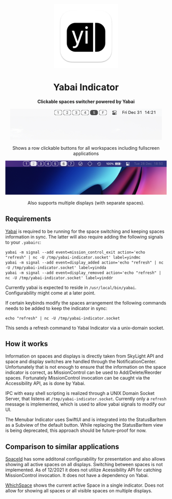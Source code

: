 <div align="center">
    <img src="docs/appicon.png" width="200" height="200">
    <h1>Yabai Indicator</h1>
    <p>
        <b>Clickable spaces switcher powered by Yabai</b>
    </p>

<img src="docs/screenshot-white.png" alt="screenshot" width="474">
<p>Shows a row clickable buttons for all workspaces including fullscreen applications</p>

<img src="docs/dark_indicator.png" alt="screenshot" width="">
<p>Also supports multiple displays (with separate spaces).</p>

</div>


## Requirements

[Yabai](https://github.com/koekeishiya/yabai) is required to be running for the space switching and keeping spaces information in sync. The latter will also require adding the following signals to your `.yabairc`:

```
yabai -m signal --add event=mission_control_exit action='echo "refresh" | nc -U /tmp/yabai-indicator.socket' label=yindmc
yabai -m signal --add event=display_added action='echo "refresh" | nc -U /tmp/yabai-indicator.socket' label=yindda
yabai -m signal --add event=display_removed action='echo "refresh" | nc -U /tmp/yabai-indicator.socket' label=yinddr
```

Currently yabai is expected to reside in `/usr/local/bin/yabai`. Configurability might come at a later point.

If certain keybinds modify the spaces arrangement the following commands needs to be added to keep the indicator in sync:

```
echo "refresh" | nc -U /tmp/yabai-indicator.socket
```

This sends a refresh command to Yabai Indicator via a unix-domain socket.

## How it works

Information on spaces and displays is directly taken from SkyLight API and space and display switches are handled through the NotificationCenter. Unfortunately that is not enough to ensure that the information on the space indicator is correct, as MissionControl can be used to Add/Delete/Reorder spaces. Fortunately MissionControl invocation can be caught via the Accessibility API, as is done by Yabai.

IPC with easy shell scripting is realized through a UNIX Domain Socket Server, that listens at `/tmp/yabai-indicator.socket`. Currently only a `refresh` message is implemented, which is used to allow yabai signals to modify our UI.

The Menubar Indicator uses SwiftUI and is integrated into the StatusBarItem as a Subview of the default button. While replacing the StatusBarItem view is being deprecated, this approach should be future-proof for now.

## Comparison to similar applications

[SpaceId](https://github.com/dshnkao/SpaceId) has some additonal configurability for presentation and also allows showing all active spaces on all displays. Switching between spaces is not implemented. As of 12/2021 it does not utilize Acessibility API for catching MissionControl invocation. It does not have a dependency on Yabai.

[WhichSpace](https://github.com/gechr/WhichSpace) shows the current active Space in a single indicator. Does not allow for showing all spaces or all visible spaces on multiple displays.
